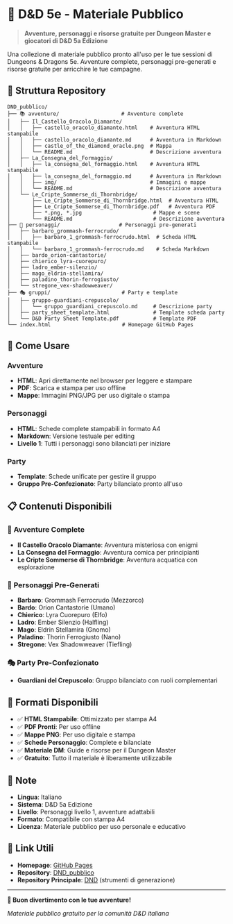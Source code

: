 # 🎲 D&D 5e - Materiale Pubblico

> **Avventure, personaggi e risorse gratuite per Dungeon Master e giocatori di D&D 5a Edizione**

Una collezione di materiale pubblico pronto all'uso per le tue sessioni di Dungeons & Dragons 5e. Avventure complete, personaggi pre-generati e risorse gratuite per arricchire le tue campagne.

## 📁 Struttura Repository

```
DND_pubblico/
├── 📚 avventure/                    # Avventure complete
│   ├── Il_Castello_Oracolo_Diamante/
│   │   ├── castello_oracolo_diamante.html    # Avventura HTML stampabile
│   │   ├── castello_oracolo_diamante.md      # Avventura in Markdown
│   │   ├── castle_of_the_diamond_oracle.png  # Mappa
│   │   └── README.md                         # Descrizione avventura
│   ├── La_Consegna_del_Formaggio/
│   │   ├── la_consegna_del_formaggio.html    # Avventura HTML stampabile
│   │   ├── la_consegna_del_formaggio.md      # Avventura in Markdown
│   │   ├── img/                              # Immagini e mappe
│   │   └── README.md                         # Descrizione avventura
│   └── Le_Cripte_Sommerse_di_Thornbridge/
│       ├── Le_Cripte_Sommerse_di_Thornbridge.html  # Avventura HTML
│       ├── Le_Cripte_Sommerse_di_Thornbridge.pdf   # Avventura PDF
│       ├── *.png, *.jpg                       # Mappe e scene
│       └── README.md                          # Descrizione avventura
├── 👥 personaggi/                   # Personaggi pre-generati
│   ├── barbaro_grommash-ferrocrudo/
│   │   ├── barbaro_1_grommash-ferrocrudo.html  # Scheda HTML stampabile
│   │   └── barbaro_1_grommash-ferrocrudo.md    # Scheda Markdown
│   ├── bardo_orion-cantastorie/
│   ├── chierico_lyra-cuorepuro/
│   ├── ladro_ember-silenzio/
│   ├── mago_eldrin-stellamira/
│   ├── paladino_thorin-ferrogiusto/
│   └── stregone_vex-shadowweaver/
├── 🎭 gruppi/                       # Party e template
│   ├── gruppo-guardiani-crepuscolo/
│   │   └── gruppo_guardiani_crepuscolo.md     # Descrizione party
│   ├── party_sheet_template.html              # Template scheda party
│   └── D&D Party Sheet Template.pdf           # Template PDF
└── index.html                       # Homepage GitHub Pages
```

## 🚀 Come Usare

### **Avventure**
- **HTML**: Apri direttamente nel browser per leggere e stampare
- **PDF**: Scarica e stampa per uso offline
- **Mappe**: Immagini PNG/JPG per uso digitale o stampa

### **Personaggi**
- **HTML**: Schede complete stampabili in formato A4
- **Markdown**: Versione testuale per editing
- **Livello 1**: Tutti i personaggi sono bilanciati per iniziare

### **Party**
- **Template**: Schede unificate per gestire il gruppo
- **Gruppo Pre-Confezionato**: Party bilanciato pronto all'uso

## 📋 Contenuti Disponibili

### 🎯 **Avventure Complete**
- **Il Castello Oracolo Diamante**: Avventura misteriosa con enigmi
- **La Consegna del Formaggio**: Avventura comica per principianti
- **Le Cripte Sommerse di Thornbridge**: Avventura acquatica con esplorazione

### 👥 **Personaggi Pre-Generati**
- **Barbaro**: Grommash Ferrocrudo (Mezzorco)
- **Bardo**: Orion Cantastorie (Umano)
- **Chierico**: Lyra Cuorepuro (Elfo)
- **Ladro**: Ember Silenzio (Halfling)
- **Mago**: Eldrin Stellamira (Gnomo)
- **Paladino**: Thorin Ferrogiusto (Nano)
- **Stregone**: Vex Shadowweaver (Tiefling)

### 🎭 **Party Pre-Confezionato**
- **Guardiani del Crepuscolo**: Gruppo bilanciato con ruoli complementari

## 🎨 Formati Disponibili

- ✅ **HTML Stampabile**: Ottimizzato per stampa A4
- ✅ **PDF Pronti**: Per uso offline
- ✅ **Mappe PNG**: Per uso digitale e stampa
- ✅ **Schede Personaggio**: Complete e bilanciate
- ✅ **Materiale DM**: Guide e risorse per il Dungeon Master
- ✅ **Gratuito**: Tutto il materiale è liberamente utilizzabile

## 📝 Note

- **Lingua**: Italiano
- **Sistema**: D&D 5a Edizione
- **Livello**: Personaggi livello 1, avventure adattabili
- **Formato**: Compatibile con stampa A4
- **Licenza**: Materiale pubblico per uso personale e educativo

## 🔗 Link Utili

- **Homepage**: [GitHub Pages](https://marco.github.io/DND_pubblico)
- **Repository**: [DND_pubblico](https://github.com/marco/DND_pubblico)
- **Repository Principale**: [DND](https://github.com/marco/DND) (strumenti di generazione)

---

**🎲 Buon divertimento con le tue avventure!**

*Materiale pubblico gratuito per la comunità D&D italiana*
